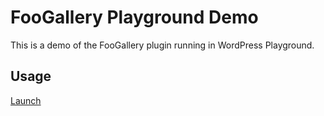 # FooGallery Playground Demo

This is a demo of the FooGallery plugin running in WordPress Playground.

## Usage
[Launch](https://playground.wordpress.net/?blueprint-url=https://github.com/fooplugins/foogallery-blueprint/raw/refs/heads/main/blueprint.json)